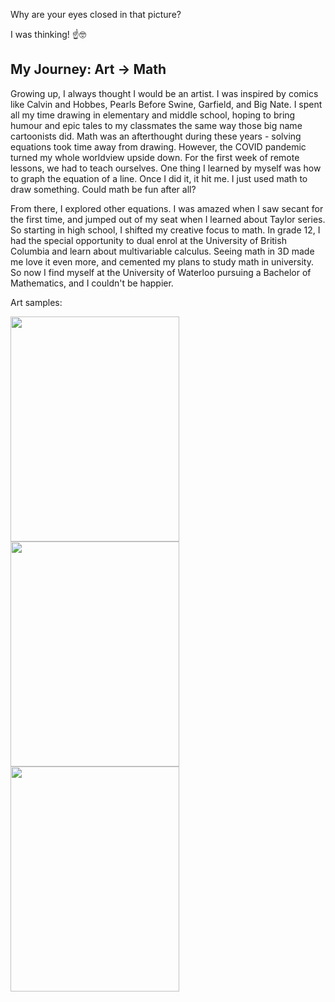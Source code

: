 Why are your eyes closed in that picture?

I was thinking! ☝️🤓

## My Journey: Art -> Math

Growing up, I always thought I would be an artist. I was inspired by comics like Calvin and Hobbes, Pearls Before Swine, Garfield, and Big Nate. I spent all my time drawing in elementary and middle school, hoping to bring humour and epic tales to my classmates the same way those big name cartoonists did. Math was an afterthought during these years - solving equations took time away from drawing. However, the COVID pandemic turned my whole worldview upside down. For the first week of remote lessons, we had to teach ourselves. One thing I learned by myself was how to graph the equation of a line. Once I did it, it hit me. I just used math to draw something. Could math be fun after all?

From there, I explored other equations. I was amazed when I saw secant for the first time, and jumped out of my seat when I learned about Taylor series. So starting in high school, I shifted my creative focus to math. In grade 12, I had the special opportunity to dual enrol at the University of British Columbia and learn about multivariable calculus. Seeing math in 3D made me love it even more, and cemented my plans to study math in university. So now I find myself at the University of Waterloo pursuing a Bachelor of Mathematics, and I couldn't be happier.

Art samples:

<img src="https://github.com/user-attachments/assets/4ecec3ba-9566-45e6-969a-b71bc10e346d" width="270" height="360">
<img src="https://github.com/user-attachments/assets/415a29c5-a2b0-4319-a99a-dbf21ec06da5" width="270" height="360">
<img src="https://github.com/user-attachments/assets/9d980b3a-26c6-4745-9f55-49f3ae465172" width="270" height="360">
